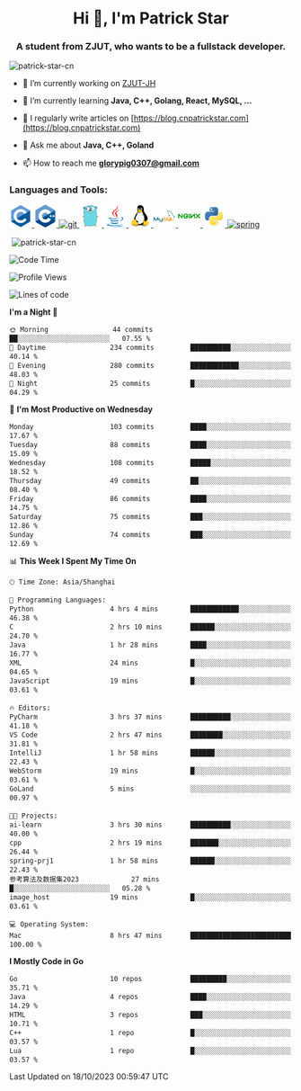 <h1 align="center">Hi 👋, I'm Patrick Star</h1>
<h3 align="center">A student from ZJUT, who wants to be a fullstack developer.</h3>

<p align="left"> <img src="https://komarev.com/ghpvc/?username=patrick-star-cn&label=Profile%20views&color=0e75b6&style=flat" alt="patrick-star-cn" /> </p>

- 🔭 I’m currently working on [ZJUT-JH](https://github.com/zjutjh)

- 🌱 I’m currently learning **Java, C++, Golang, React, MySQL, ...**

- 📝 I regularly write articles on [https://blog.cnpatrickstar.com](https://blog.cnpatrickstar.com)

- 💬 Ask me about **Java, C++, Goland**

- 📫 How to reach me **glorypig0307@gmail.com**


<h3 align="left">Languages and Tools:</h3>
<p align="left"> 
  <a href="https://www.cprogramming.com/" target="_blank" rel="noreferrer"> 
    <img src="https://raw.githubusercontent.com/devicons/devicon/master/icons/c/c-original.svg" alt="c" width="40" height="40"/> 
  </a> 
  <a href="https://www.w3schools.com/cpp/" target="_blank" rel="noreferrer"> 
    <img src="https://raw.githubusercontent.com/devicons/devicon/master/icons/cplusplus/cplusplus-original.svg" alt="cplusplus" width="40" height="40"/> 
  </a> 
  <a href="https://git-scm.com/" target="_blank" rel="noreferrer"> 
    <img src="https://www.vectorlogo.zone/logos/git-scm/git-scm-icon.svg" alt="git" width="40" height="40"/> 
  </a> 
  <a href="https://golang.org" target="_blank" rel="noreferrer"> 
    <img src="https://raw.githubusercontent.com/devicons/devicon/master/icons/go/go-original.svg" alt="go" width="40" height="40"/> 
  </a> 
  <a href="https://www.java.com" target="_blank" rel="noreferrer"> 
    <img src="https://raw.githubusercontent.com/devicons/devicon/master/icons/java/java-original.svg" alt="java" width="40" height="40"/> 
  </a> 
  <a href="https://www.linux.org/" target="_blank" rel="noreferrer"> 
    <img src="https://raw.githubusercontent.com/devicons/devicon/master/icons/linux/linux-original.svg" alt="linux" width="40" height="40"/> 
  </a> 
  <a href="https://www.mysql.com/" target="_blank" rel="noreferrer"> 
    <img src="https://raw.githubusercontent.com/devicons/devicon/master/icons/mysql/mysql-original-wordmark.svg" alt="mysql" width="40" height="40"/> 
  </a> 
  <a href="https://www.nginx.com" target="_blank" rel="noreferrer"> 
    <img src="https://raw.githubusercontent.com/devicons/devicon/master/icons/nginx/nginx-original.svg" alt="nginx" width="40" height="40"/> 
  </a> 
  <a href="https://www.python.org" target="_blank" rel="noreferrer"> 
    <img src="https://raw.githubusercontent.com/devicons/devicon/master/icons/python/python-original.svg" alt="python" width="40" height="40"/> 
  </a> 
  <a href="https://spring.io/" target="_blank" rel="noreferrer"> 
    <img src="https://www.vectorlogo.zone/logos/springio/springio-icon.svg" alt="spring" width="40" height="40"/> 
  </a>
</p>

<p>&nbsp;<img align="center" src="https://github-readme-stats.vercel.app/api?username=patrick-star-cn&show_icons=true&locale=en" alt="patrick-star-cn" /></p>

<!--START_SECTION:waka-->
![Code Time](http://img.shields.io/badge/Code%20Time-417%20hrs%207%20mins-blue)

![Profile Views](http://img.shields.io/badge/Profile%20Views-0-blue)

![Lines of code](https://img.shields.io/badge/From%20Hello%20World%20I%27ve%20Written-5.2%20million%20lines%20of%20code-blue)

**I'm a Night 🦉** 

```text
🌞 Morning                44 commits          ██░░░░░░░░░░░░░░░░░░░░░░░   07.55 % 
🌆 Daytime                234 commits         ██████████░░░░░░░░░░░░░░░   40.14 % 
🌃 Evening                280 commits         ████████████░░░░░░░░░░░░░   48.03 % 
🌙 Night                  25 commits          █░░░░░░░░░░░░░░░░░░░░░░░░   04.29 % 
```
📅 **I'm Most Productive on Wednesday** 

```text
Monday                   103 commits         ████░░░░░░░░░░░░░░░░░░░░░   17.67 % 
Tuesday                  88 commits          ████░░░░░░░░░░░░░░░░░░░░░   15.09 % 
Wednesday                108 commits         █████░░░░░░░░░░░░░░░░░░░░   18.52 % 
Thursday                 49 commits          ██░░░░░░░░░░░░░░░░░░░░░░░   08.40 % 
Friday                   86 commits          ████░░░░░░░░░░░░░░░░░░░░░   14.75 % 
Saturday                 75 commits          ███░░░░░░░░░░░░░░░░░░░░░░   12.86 % 
Sunday                   74 commits          ███░░░░░░░░░░░░░░░░░░░░░░   12.69 % 
```


📊 **This Week I Spent My Time On** 

```text
🕑︎ Time Zone: Asia/Shanghai

💬 Programming Languages: 
Python                   4 hrs 4 mins        ████████████░░░░░░░░░░░░░   46.38 % 
C                        2 hrs 10 mins       ██████░░░░░░░░░░░░░░░░░░░   24.70 % 
Java                     1 hr 28 mins        ████░░░░░░░░░░░░░░░░░░░░░   16.77 % 
XML                      24 mins             █░░░░░░░░░░░░░░░░░░░░░░░░   04.65 % 
JavaScript               19 mins             █░░░░░░░░░░░░░░░░░░░░░░░░   03.61 % 

🔥 Editors: 
PyCharm                  3 hrs 37 mins       ██████████░░░░░░░░░░░░░░░   41.18 % 
VS Code                  2 hrs 47 mins       ████████░░░░░░░░░░░░░░░░░   31.81 % 
IntelliJ                 1 hr 58 mins        ██████░░░░░░░░░░░░░░░░░░░   22.43 % 
WebStorm                 19 mins             █░░░░░░░░░░░░░░░░░░░░░░░░   03.61 % 
GoLand                   5 mins              ░░░░░░░░░░░░░░░░░░░░░░░░░   00.97 % 

🐱‍💻 Projects: 
ai-learn                 3 hrs 30 mins       ██████████░░░░░░░░░░░░░░░   40.00 % 
cpp                      2 hrs 19 mins       ███████░░░░░░░░░░░░░░░░░░   26.44 % 
spring-prj1              1 hr 58 mins        ██████░░░░░░░░░░░░░░░░░░░   22.43 % 
参考算法及数据集2023             27 mins             █░░░░░░░░░░░░░░░░░░░░░░░░   05.28 % 
image_host               19 mins             █░░░░░░░░░░░░░░░░░░░░░░░░   03.61 % 

💻 Operating System: 
Mac                      8 hrs 47 mins       █████████████████████████   100.00 % 
```

**I Mostly Code in Go** 

```text
Go                       10 repos            █████████░░░░░░░░░░░░░░░░   35.71 % 
Java                     4 repos             ████░░░░░░░░░░░░░░░░░░░░░   14.29 % 
HTML                     3 repos             ███░░░░░░░░░░░░░░░░░░░░░░   10.71 % 
C++                      1 repo              █░░░░░░░░░░░░░░░░░░░░░░░░   03.57 % 
Lua                      1 repo              █░░░░░░░░░░░░░░░░░░░░░░░░   03.57 % 
```




 Last Updated on 18/10/2023 00:59:47 UTC
<!--END_SECTION:waka-->